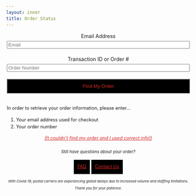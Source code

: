 ```yaml
---
layout: inner
title: Order Status
---
```


<div class="orderstatus">
    <form id="orderlookup">
        <label for="email">Email Address</label>
        <input type="text" id="email" name="email" placeholder="Email">
        <label for="order">Transaction ID or Order #</label>
        <input type="text" id="order" name="order" placeholder="Order Number">
        <input type="submit" class="button" value="Find My Order">
    </form>
    <output class="orderdetails"></output>
    <div id="guide">
        <p>In order to retrieve your order information, please enter...</p>
        <ol>
            <li>Your email address used for checkout</li>
            <li>Your order number</li>
        </ol>
        <span class="chelp" onclick="javascript:document.querySelector('.chint').classList.toggle('hide')">(It couldn't find my order and I used correct info!)</span>
        <div class="chint hide">
            <span>If your confirmation email includes a transaction number, try using that instead! It will look like this in your order confirmation email:</span>
            <img src="/img/orderstatus/chexample.png" alt="a combination of numbers and letters that starts with ch_">
            <span>If you don't have one or it still doesn't work, reach out to our customer support below!</span>
        </div>
        <div class="ordersupport">
            <em>Still have questions about your order?</em>
            <span>
                <a class="button" href="https://secondcityprints.zendesk.com/hc/en-us" target="_blank">FAQ</a>
                <a class="button" href="https://secondcityprints.zendesk.com/hc/en-us/requests/new" target="_blank">Contact Us</a>
            </span>
            <em>With Covid-19, postal carriers are experiencing global delays due to increased volume and staffing limitations. Thank you for your patience.</em>
        </div>
    </div>
</div>

<style>

.orderstatus {
    max-width: 850px;
    width: 100%;
}

#orderlookup {
    display: flex;
    flex-direction: column;
    justify-content: center;
    align-items: stretch;
    text-align: center;
    max-width: 500px;
    margin: auto;
    width: 100%;
}

#orderlookup > * {
    margin-bottom: 20px;
}

#orderlookup label {
    margin-bottom: 5px;
}

.button, input.button {
    padding: 10px;
    background: black;
    color: #da2926;
    display: inline-block;
}

.orderdetails {
    border: 1px solid;
    display: block;
    padding: 10px;
    background: yellow;
    margin: 1em 0;
}

.orderdetails:empty {
    display: none;
}

#guide {
    font-size: 0.9em;
    line-height: 1.5em;
    max-width: 500px;
    margin: auto;
}

#guide ol {
    padding-left: 2em;
}

#guide em {
    font-style: italic;
    display: inline-block;
    font-size: 0.9em;
}

#guide .chint {
    display: flex;
    flex-direction: column;
    justify-content: center;
    align-items: center;
    text-align: center;
    border: 1px solid;
    padding: 10px;
    width: 100%;
    margin: 0.5em auto;
}

#guide .chint.hide {
    display: none;
}

#guide .chint span {
    font-size: 0.9em;
    line-height: 1.1em;
    padding-top: 10px;
    text-align: center;
}

#guide .chint img {
    border: 1px dashed;
    margin: 0.5em 0;
}

#guide .ordersupport {
    display: flex;
    flex-direction: column;
    justify-content: center;
    align-items: center;
    margin: 1em auto;
}

#guide .ordersupport > *:not(.button) {
    margin: 0.5em 0;
    text-align: center;
}

#guide .ordersupport em:last-child {
    font-size: 0.75em;
}

.chelp {
    text-align: center;
    width: 100%;
    display: block;
    margin-top: 0.5em;
    cursor: pointer;
    text-decoration: underline;
    color: #d42727;
    font-style: italic;
}
</style>

<script>
    function getOrder(event) {
        event.preventDefault()
        var data = new FormData(document.querySelector('#orderlookup'))
        var output = document.querySelector('.orderdetails')
        fetch(`https://scporderlookup.ksws.workers.dev/?email=${encodeURIComponent(data.get('email'))}&order=${encodeURIComponent(data.get('order'))}`).then(res=>res.json().then(data=>{
            
            for (const key in data) {
                if (Object.hasOwnProperty.call(data, key)) {
                    const field = data[key]
                    output.insertAdjacentHTML('beforeend', `<span><strong>${key}</strong><br>${field}</span>`)
                }
            }
            
        }))
    }
    document.getElementById('orderlookup').addEventListener("submit", getOrder)

</script>